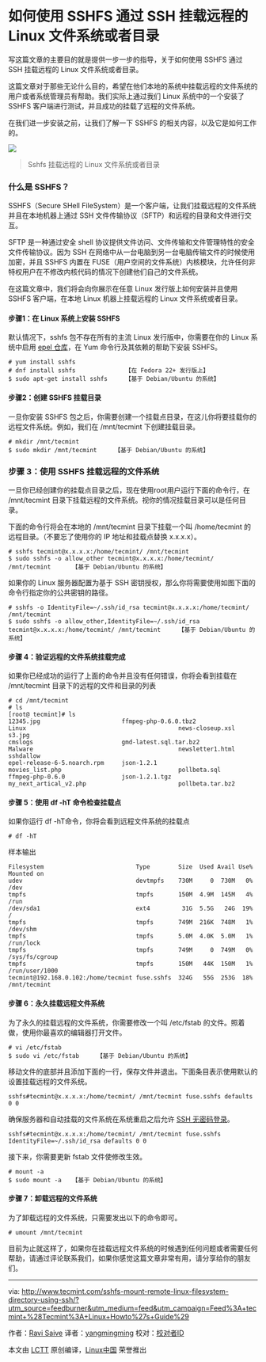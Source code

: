 如何使用 SSHFS 通过 SSH 挂载远程的 Linux 文件系统或者目录
============================

写这篇文章的主要目的就是提供一步一步的指导，关于如何使用 SSHFS 通过 SSH 挂载远程的 Linux 文件系统或者目录。

这篇文章对于那些无论什么目的，希望在他们本地的系统中挂载远程的文件系统的用户或者系统管理员有帮助。我们实际上通过我们 Linux 系统中的一个安装了 SSHFS 客户端进行测试，并且成功的挂载了远程的文件系统。

在我们进一步安装之前，让我们了解一下 SSHFS 的相关内容，以及它是如何工作的。

![](http://www.tecmint.com/wp-content/uploads/2012/08/Sshfs-Mount-Remote-Linux-Filesystem-Directory.png)
>Sshfs 挂载远程的 Linux 文件系统或者目录

### 什么是 SSHFS？

SSHFS（Secure SHell FileSystem）是一个客户端，让我们挂载远程的文件系统并且在本地机器上通过 SSH 文件传输协议（SFTP）和远程的目录和文件进行交互。 

SFTP 是一种通过安全 shell 协议提供文件访问、文件传输和文件管理特性的安全文件传输协议。因为 SSH 在网络中从一台电脑到另一台电脑传输文件的时候使用加密，并且 SSHFS 内置在 FUSE（用户空间的文件系统）内核模块，允许任何非特权用户在不修改内核代码的情况下创建他们自己的文件系统。

在这篇文章中，我们将会向你展示在任意 Linux 发行版上如何安装并且使用 SSHFS 客户端，在本地 Linux 机器上挂载远程的 Linux 文件系统或者目录。

#### 步骤1：在 Linux 系统上安装 SSHFS

默认情况下，sshfs 包不存在所有的主流 Linux 发行版中，你需要在你的 Linux 系统中启用 [epel 仓库][1]，在 Yum 命令行及其依赖的帮助下安装 SSHFS。

```
# yum install sshfs
# dnf install sshfs              【在 Fedora 22+ 发行版上】
$ sudo apt-get install sshfs     【基于 Debian/Ubuntu 的系统】
```

#### 步骤2：创建 SSHFS 挂载目录

一旦你安装 SSHFS 包之后，你需要创建一个挂载点目录，在这儿你将要挂载你的远程文件系统。例如，我们在 /mnt/tecmint 下创建挂载目录。

```
# mkdir /mnt/tecmint
$ sudo mkdir /mnt/tecmint     【基于 Debian/Ubuntu 的系统】
```

### 步骤 3：使用 SSHFS 挂载远程的文件系统

一旦你已经创建你的挂载点目录之后，现在使用root用户运行下面的命令行，在 /mnt/tecmint 目录下挂载远程的文件系统。视你的情况挂载目录可以是任何目录。

下面的命令行将会在本地的 /mnt/tecmint 目录下挂载一个叫 /home/tecmint 的远程目录。（不要忘了使用你的 IP 地址和挂载点替换 x.x.x.x）。

```
# sshfs tecmint@x.x.x.x:/home/tecmint/ /mnt/tecmint
$ sudo sshfs -o allow_other tecmint@x.x.x.x:/home/tecmint/ /mnt/tecmint      【基于 Debian/Ubuntu 的系统】
```

如果你的 Linux 服务器配置为基于 SSH 密钥授权，那么你将需要使用如图下面的命令行指定你的公共密钥的路径。

```
# sshfs -o IdentityFile=~/.ssh/id_rsa tecmint@x.x.x.x:/home/tecmint/ /mnt/tecmint
$ sudo sshfs -o allow_other,IdentityFile=~/.ssh/id_rsa tecmint@x.x.x.x:/home/tecmint/ /mnt/tecmint     【基于 Debian/Ubuntu 的系统】
```

#### 步骤 4：验证远程的文件系统挂载完成

如果你已经成功的运行了上面的命令并且没有任何错误，你将会看到挂载在 /mnt/tecmint 目录下的远程的文件和目录的列表

```
# cd /mnt/tecmint
# ls
[root@ tecmint]# ls
12345.jpg                       ffmpeg-php-0.6.0.tbz2                Linux                                           news-closeup.xsl     s3.jpg
cmslogs                         gmd-latest.sql.tar.bz2               Malware                                         newsletter1.html     sshdallow
epel-release-6-5.noarch.rpm     json-1.2.1                           movies_list.php                                 pollbeta.sql
ffmpeg-php-0.6.0                json-1.2.1.tgz                       my_next_artical_v2.php                          pollbeta.tar.bz2
```

#### 步骤 5：使用 df -hT 命令检查挂载点

如果你运行 df -hT命令，你将会看到远程文件系统的挂载点

```
# df -hT
```

样本输出

```
Filesystem                          Type        Size  Used Avail Use% Mounted on
udev                                devtmpfs    730M     0  730M   0% /dev
tmpfs                               tmpfs       150M  4.9M  145M   4% /run
/dev/sda1                           ext4         31G  5.5G   24G  19% /
tmpfs                               tmpfs       749M  216K  748M   1% /dev/shm
tmpfs                               tmpfs       5.0M  4.0K  5.0M   1% /run/lock
tmpfs                               tmpfs       749M     0  749M   0% /sys/fs/cgroup
tmpfs                               tmpfs       150M   44K  150M   1% /run/user/1000
tecmint@192.168.0.102:/home/tecmint fuse.sshfs  324G   55G  253G  18% /mnt/tecmint
```

#### 步骤 6：永久挂载远程文件系统

为了永久的挂载远程的文件系统，你需要修改一个叫 /etc/fstab 的文件。照着做，使用你最喜欢的编辑器打开文件。

```
# vi /etc/fstab
$ sudo vi /etc/fstab     【基于 Debian/Ubuntu 的系统】         
```

移动文件的底部并且添加下面的一行，保存文件并退出。下面条目表示使用默认的设置挂载远程的文件系统。

```
sshfs#tecmint@x.x.x.x:/home/tecmint/ /mnt/tecmint fuse.sshfs defaults 0 0
```

确保服务器和自动挂载的文件系统在系统重启之后允许 [SSH 无密码登录][2]。

```
sshfs#tecmint@x.x.x.x:/home/tecmint/ /mnt/tecmint fuse.sshfs IdentityFile=~/.ssh/id_rsa defaults 0 0
```

接下来，你需要更新 fstab 文件使修改生效。

```
# mount -a
$ sudo mount -a   【基于 Debian/Ubuntu 的系统】
```

#### 步骤 7：卸载远程的文件系统

为了卸载远程的文件系统，只需要发出以下的命令即可。

```
# umount /mnt/tecmint
```

目前为止就这样了，如果你在挂载远程文件系统的时候遇到任何问题或者需要任何帮助，请通过评论联系我们，如果你感觉这篇文章非常有用，请分享给你的朋友们。


-------------------------------------------------------------------------------

via: http://www.tecmint.com/sshfs-mount-remote-linux-filesystem-directory-using-ssh/?utm_source=feedburner&utm_medium=feed&utm_campaign=Feed%3A+tecmint+%28Tecmint%3A+Linux+Howto%27s+Guide%29

作者：[Ravi Saive][a]
译者：[yangmingming](https://github.com/yangmingming)
校对：[校对者ID](https://github.com/校对者ID)

本文由 [LCTT](https://github.com/LCTT/TranslateProject) 原创编译，[Linux中国](https://linux.cn/) 荣誉推出

[a]: http://www.tecmint.com/author/admin/
[1]: http://www.tecmint.com/how-to-enable-epel-repository-for-rhel-centos-6-5/
[2]: http://www.tecmint.com/ssh-passwordless-login-using-ssh-keygen-in-5-easy-steps/
